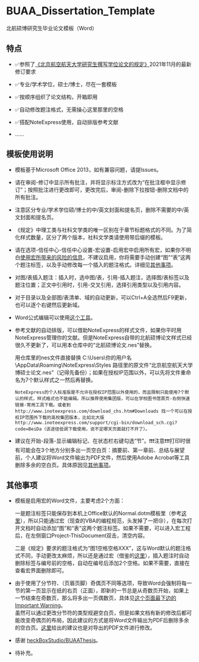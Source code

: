 # BUAA_Dissertation_Template
北航硕博研究生毕业论文模板（Word）


## 特点

- ✅参照了[《北京航空航天大学研究生撰写学位论文的规定》](http://graduate.buaa.edu.cn/info/1039/7831.htm)2021年11月的最新修订要求
  
- ✅专业/学术学位，硕士/博士，尽在一套模板
  
- ✅按顺序组织了论文结构，开箱即用
  
- ✅自动修改题注格式，无需操心这里那里的空格
  
- ✅搭配NoteExpress使用，自动排版参考文献
  
- ……


## 模板使用说明

- 模板基于Microsoft Office 2013，如有兼容问题，请提Issues。

- 请在审阅-修订中显示所有批注，并将显示标注方式改为“在批注框中显示修订”；按照批注进行更改即可，更改完后，审阅-删除下拉按钮-删除文档中的所有批注。

- 注意区分专业/学术学位硕/博士的中/英文封面和提名页，删除不需要的中/英文封面和提名页。

- 《规定》中理工类与社科文学类的唯一区别在于章节标题格式的不同。为了简化样式数量，区分了两个版本，社科文学类请使用带后缀的模板。

- 请在选项-信任中心-信任中心设置-宏设置-启用宏中启用所有宏，如果你不明白[使用宏所带来的风险的信息](https://support.microsoft.com/zh-cn/office/%E5%90%AF%E7%94%A8%E6%88%96%E7%A6%81%E7%94%A8-office-%E6%96%87%E4%BB%B6%E4%B8%AD%E7%9A%84%E5%AE%8F-12b036fd-d140-4e74-b45e-16fed1a7e5c6)，不建议启用，你将需要手动创建“图”“表”这两个题注标签，以及手动修改每一个插入的题注格式。详细见[其他事项](#macro)。
  
- 对图/表插入题注：插入时，选中图/表，引用-插入题注，选择图/表标签以及题注位置；正文中引用时，引用-交叉引用，选择引用类型以及引用内容。
  
- 对于目录以及全部图/表清单、域的自动更新，可以Ctrl+A全选然后F9更新，也可以逐个右键然后更新域。

- Word公式编辑可以使用[这个工具](https://github.com/ixzhao/ixzhao.github.io)。
  
- 参考文献的自动排版，可以借助NoteExpress的样式文件，如果你平时用NoteExpress管理你的文献。但是NoteExpress自带的北航硕博论文样式已经很久不更新了，可以用本仓库中的“北航硕博论文.nes”替换。  
  
  用仓库里的nes文件直接替换 C:\Users\你的用户名\AppData\Roaming\NoteExpress\Styles 路径里的原文件“北京航空航天大学博硕士论文.nes”（记得先备份）；如果在授权IP范围以外，可以先将文件重命名为7个默认样式之一然后再替换。
    ```
    NoteExpress的个人标准版是不允许在授权IP范围以外使用的，而且限制只能使用7个默认的样式，样式格式也不能编辑。所以推荐使用集团版，可以在学校图书馆首页-右侧快速链接-常用工具下载。或者到 http://www.inoteexpress.com/download_chs.htm#Downloads 找一个可以在授权IP范围外下载的高校集团版本，比如北大版 http://www.inoteexpress.com/support/cgi-bin/download_sch.cgi?code=BeiDa（该途径低调下载使用，说不定哪天页面就打不开了）。
    ```
  
- 建议在开始-段落-显示编辑标记、在状态栏右键勾选“节”。❗❗❗注意❗❗❗打印时很有可能会在3个地方分别多出一页空白页：摘要前、第一章前、总结与展望前，个人建议将Word文件输出为PDF文件，然后使用Adobe Acrobat等工具删除多余的空白页。具体原因见[其他事项](#blankpage)。


## 其他事项

- <span><a name="macro"></a></span>模板是启用宏的Word文件，主要考虑2个方面：  
  
  一是题注标签只能保存到本机上Office默认的Normal.dotm模板里（参考[这里](https://www.msofficeforums.com/word/15715-captions-self-defined.html#2)），所以只能通过宏（现查的VBA的编程规范，头发掉了一把😢），在每次打开文档时自动添加“图”和“表”这两个题注标签。如果不需要，可以进入宏工程后，在左侧窗口Project-ThisDocument双击，清空内容。  

  二是《规定》要求的题注格式为“图1空格空格XXX”，这与Word默认的题注格式不同，手动更改太麻烦，所以还是通过宏（借鉴的[这里](http://blog.sina.com.cn/s/blog_51817ae50102w8mz.html)），插入题注时自动删除标签与编号前的空格，自动在编号后添加2个空格。如果不需要，直接在查看宏界面删除即可。  
  
- <span><a name="blankpage"></a></span>由于使用了分节符、（页眉页脚）奇偶页不同等选项，导致Word会强制将每一节的第一页显示在纸的右页（正面），即新的一节总是从奇数页开始，如果上一节结束在奇数页，那么将多出一页偶数页，具体见[这个页面最下边的Important Warning](http://wordfaqs.ssbarnhill.com/BlankPage.htm#True_blank_pages)。  
虽然可以通过更改分节符的类型规避空白页，但是如果文档有新的修改后都可能改变奇偶页的布局，因此建议的方式是将Word文件输出为PDF后删除多余的空白页。[这里](https://answers.microsoft.com/en-us/msoffice/forum/all/word-print-preview-adds-extra-blank-pages/05710a98-838f-4b74-9b7c-e57b8c63eda3)给出的建议也是对导出的PDF文件进行修改。
  
- 感谢 [heckBoxStudio/BUAAThesis](https://github.com/CheckBoxStudio/BUAAThesis)。
  
- 待补充。
  

















